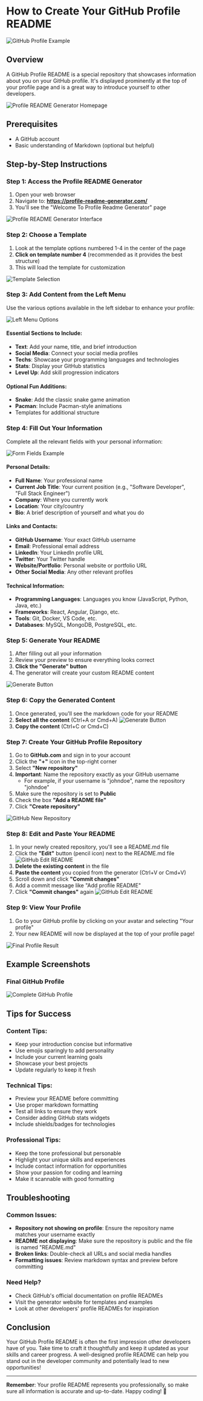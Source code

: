 # How to Create Your GitHub Profile README

![GitHub Profile Example](https://i.ibb.co/2026KdDJ/Capture-d-cran-2025-06-23-024619.png)

## Overview
A GitHub Profile README is a special repository that showcases information about you on your GitHub profile. It's displayed prominently at the top of your profile page and is a great way to introduce yourself to other developers.

![Profile README Generator Homepage](https://i.ibb.co/vxy8rq6k/Capture-d-cran-2025-06-23-024453.png)

## Prerequisites
- A GitHub account
- Basic understanding of Markdown (optional but helpful)

## Step-by-Step Instructions

### Step 1: Access the Profile README Generator
1. Open your web browser
2. Navigate to: **https://profile-readme-generator.com/**
3. You'll see the "Welcome To Profile Readme Generator" page

![Profile README Generator Interface](https://i.ibb.co/Q7QB0vsm/Capture-d-cran-2025-06-23-024933.png)

### Step 2: Choose a Template
1. Look at the template options numbered 1-4 in the center of the page
2. **Click on template number 4** (recommended as it provides the best structure)
3. This will load the template for customization

![Template Selection](https://i.ibb.co/dJgBRnLj/Capture-d-cran-2025-06-23-025029.png)

### Step 3: Add Content from the Left Menu
Use the various options available in the left sidebar to enhance your profile:

![Left Menu Options](https://i.ibb.co/SwbNff5d/Capture-d-cran-2025-06-23-025400.png)

#### Essential Sections to Include:
- **Text**: Add your name, title, and brief introduction
- **Social Media**: Connect your social media profiles
- **Techs**: Showcase your programming languages and technologies
- **Stats**: Display your GitHub statistics
- **Level Up**: Add skill progression indicators

#### Optional Fun Additions:
- **Snake**: Add the classic snake game animation
- **Pacman**: Include Pacman-style animations
- Templates for additional structure

### Step 4: Fill Out Your Information
Complete all the relevant fields with your personal information:

![Form Fields Example](https://i.ibb.co/5hHVh7Hs/Capture-d-cran-2025-06-23-025806.png)

#### Personal Details:
- **Full Name**: Your professional name
- **Current Job Title**: Your current position (e.g., "Software Developer", "Full Stack Engineer")
- **Company**: Where you currently work
- **Location**: Your city/country
- **Bio**: A brief description of yourself and what you do

#### Links and Contacts:
- **GitHub Username**: Your exact GitHub username
- **Email**: Professional email address
- **LinkedIn**: Your LinkedIn profile URL
- **Twitter**: Your Twitter handle
- **Website/Portfolio**: Personal website or portfolio URL
- **Other Social Media**: Any other relevant profiles

#### Technical Information:
- **Programming Languages**: Languages you know (JavaScript, Python, Java, etc.)
- **Frameworks**: React, Angular, Django, etc.
- **Tools**: Git, Docker, VS Code, etc.
- **Databases**: MySQL, MongoDB, PostgreSQL, etc.

### Step 5: Generate Your README
1. After filling out all your information
2. Review your preview to ensure everything looks correct
3. **Click the "Generate" button**
4. The generator will create your custom README content

![Generate Button](https://i.ibb.co/q35rtTrp/Capture-d-cran-2025-06-23-030112.png)

### Step 6: Copy the Generated Content
1. Once generated, you'll see the markdown code for your README
2. **Select all the content** (Ctrl+A or Cmd+A)
![Generate Button](https://i.ibb.co/MyCgFQ5F/Capture-d-cran-2025-06-23-030252.png)
4. **Copy the content** (Ctrl+C or Cmd+C)



### Step 7: Create Your GitHub Profile Repository
1. Go to **GitHub.com** and sign in to your account
2. Click the **"+"** icon in the top-right corner
3. Select **"New repository"**
4. **Important**: Name the repository exactly as your GitHub username
   - For example, if your username is "johndoe", name the repository "johndoe"
5. Make sure the repository is set to **Public**
6. Check the box **"Add a README file"**
7. Click **"Create repository"**

![GitHub New Repository](https://i.ibb.co/rG2PN7Dx/Capture-d-cran-2025-06-23-030642.png)

### Step 8: Edit and Paste Your README
1. In your newly created repository, you'll see a README.md file
2. Click the **"Edit"** button (pencil icon) next to the README.md file
![GitHub Edit README](https://i.ibb.co/zVbQVTNq/Capture-d-cran-2025-06-23-030846.png)
4. **Delete the existing content** in the file
5. **Paste the content** you copied from the generator (Ctrl+V or Cmd+V)
6. Scroll down and click **"Commit changes"**
7. Add a commit message like "Add profile README"
8. Click **"Commit changes"** again
![GitHub Edit README](https://i.ibb.co/sdTM9YFN/Capture-d-cran-2025-06-23-031054.png")


### Step 9: View Your Profile
1. Go to your GitHub profile by clicking on your avatar and selecting "Your profile"
2. Your new README will now be displayed at the top of your profile page!

![Final Profile Result](https://dynitcloud-my.sharepoint.com/:i:/g/personal/o_driouch_dynit_ma/Ed-gPQy0HadLowfbSJ0WwksBEiiNnsvRqZ-2kMvPYNNQwA?e=hu2nqB)

## Example Screenshots

### Final GitHub Profile
![Complete GitHub Profile](https://dynitcloud-my.sharepoint.com/:i:/g/personal/o_driouch_dynit_ma/EfEilAW-Av9Bu5QgjDOBbH0BGiI5h7Hu5f2BAC3Si2Me5w?e=O3KY3j)

## Tips for Success

### Content Tips:
- Keep your introduction concise but informative
- Use emojis sparingly to add personality
- Include your current learning goals
- Showcase your best projects
- Update regularly to keep it fresh

### Technical Tips:
- Preview your README before committing
- Use proper markdown formatting
- Test all links to ensure they work
- Consider adding GitHub stats widgets
- Include shields/badges for technologies

### Professional Tips:
- Keep the tone professional but personable
- Highlight your unique skills and experiences
- Include contact information for opportunities
- Show your passion for coding and learning
- Make it scannable with good formatting

## Troubleshooting

### Common Issues:
- **Repository not showing on profile**: Ensure the repository name matches your username exactly
- **README not displaying**: Make sure the repository is public and the file is named "README.md"
- **Broken links**: Double-check all URLs and social media handles
- **Formatting issues**: Review markdown syntax and preview before committing

### Need Help?
- Check GitHub's official documentation on profile READMEs
- Visit the generator website for templates and examples
- Look at other developers' profile READMEs for inspiration

## Conclusion
Your GitHub Profile README is often the first impression other developers have of you. Take time to craft it thoughtfully and keep it updated as your skills and career progress. A well-designed profile README can help you stand out in the developer community and potentially lead to new opportunities!

---

**Remember**: Your profile README represents you professionally, so make sure all information is accurate and up-to-date. Happy coding! 🚀
